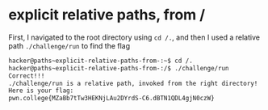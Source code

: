 # explicit relative paths, from /

First, I navigated to the root directory using `cd /.`, and then I used a relative path `./challenge/run` to find the flag

```bash
hacker@paths~explicit-relative-paths-from-:~$ cd /.
hacker@paths~explicit-relative-paths-from-:/$ ./challenge/run
Correct!!!
./challenge/run is a relative path, invoked from the right directory!
Here is your flag:
pwn.college{MZaBb7tTw3HEKNjLAu2DYrdS-C6.dBTN1QDL4gjN0czW}
```
